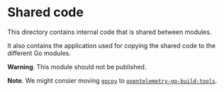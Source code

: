 # Shared code

This directory contains internal code
that is shared between modules.

It also contains the application used for copying
the shared code to the different Go modules.

**Warning**.
This module should not be published.

**Note**.
We might consier moving [`gocpy`](gocpy/gocpy.go)
to [`opentelemetry-go-build-tools`](https://github.com/open-telemetry/opentelemetry-go-build-tools).
